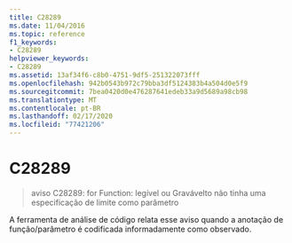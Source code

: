 ```yaml
---
title: C28289
ms.date: 11/04/2016
ms.topic: reference
f1_keywords:
- C28289
helpviewer_keywords:
- C28289
ms.assetid: 13af34f6-c8b0-4751-9df5-251322073fff
ms.openlocfilehash: 942b0543b972c79bba3df5124383b4a504d0e5f9
ms.sourcegitcommit: 7bea0420d0e476287641edeb33a9d5689a98cb98
ms.translationtype: MT
ms.contentlocale: pt-BR
ms.lasthandoff: 02/17/2020
ms.locfileid: "77421206"
---
```

# <a name="c28289"></a>C28289

> aviso C28289: for Function: legível ou Gravávelto não tinha uma especificação de limite como parâmetro

A ferramenta de análise de código relata esse aviso quando a anotação de função/parâmetro é codificada informadamente como observado.

